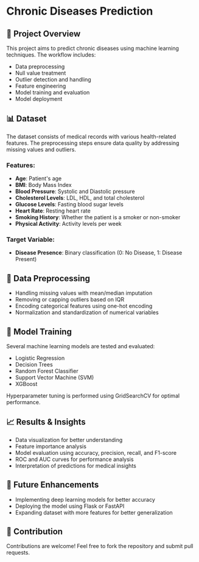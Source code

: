 
# Chronic Diseases Prediction

## 🚀 Project Overview
This project aims to predict chronic diseases using machine learning techniques. The workflow includes:
- Data preprocessing
- Null value treatment
- Outlier detection and handling
- Feature engineering
- Model training and evaluation
- Model deployment 

## 📊 Dataset
The dataset consists of medical records with various health-related features. The preprocessing steps ensure data quality by addressing missing values and outliers.

### Features:
- **Age**: Patient's age
- **BMI**: Body Mass Index
- **Blood Pressure**: Systolic and Diastolic pressure
- **Cholesterol Levels**: LDL, HDL, and total cholesterol
- **Glucose Levels**: Fasting blood sugar levels
- **Heart Rate**: Resting heart rate
- **Smoking History**: Whether the patient is a smoker or non-smoker
- **Physical Activity**: Activity levels per week

### Target Variable:
- **Disease Presence**: Binary classification (0: No Disease, 1: Disease Present)

## 🔬 Data Preprocessing
- Handling missing values with mean/median imputation
- Removing or capping outliers based on IQR
- Encoding categorical features using one-hot encoding
- Normalization and standardization of numerical variables

## 🤖 Model Training
Several machine learning models are tested and evaluated:
- Logistic Regression
- Decision Trees
- Random Forest Classifier
- Support Vector Machine (SVM)
- XGBoost

Hyperparameter tuning is performed using GridSearchCV for optimal performance.

## 📈 Results & Insights
- Data visualization for better understanding
- Feature importance analysis
- Model evaluation using accuracy, precision, recall, and F1-score
- ROC and AUC curves for performance analysis
- Interpretation of predictions for medical insights

## 🚀 Future Enhancements
- Implementing deep learning models for better accuracy
- Deploying the model using Flask or FastAPI
- Expanding dataset with more features for better generalization

## 🤝 Contribution
Contributions are welcome! Feel free to fork the repository and submit pull requests.


